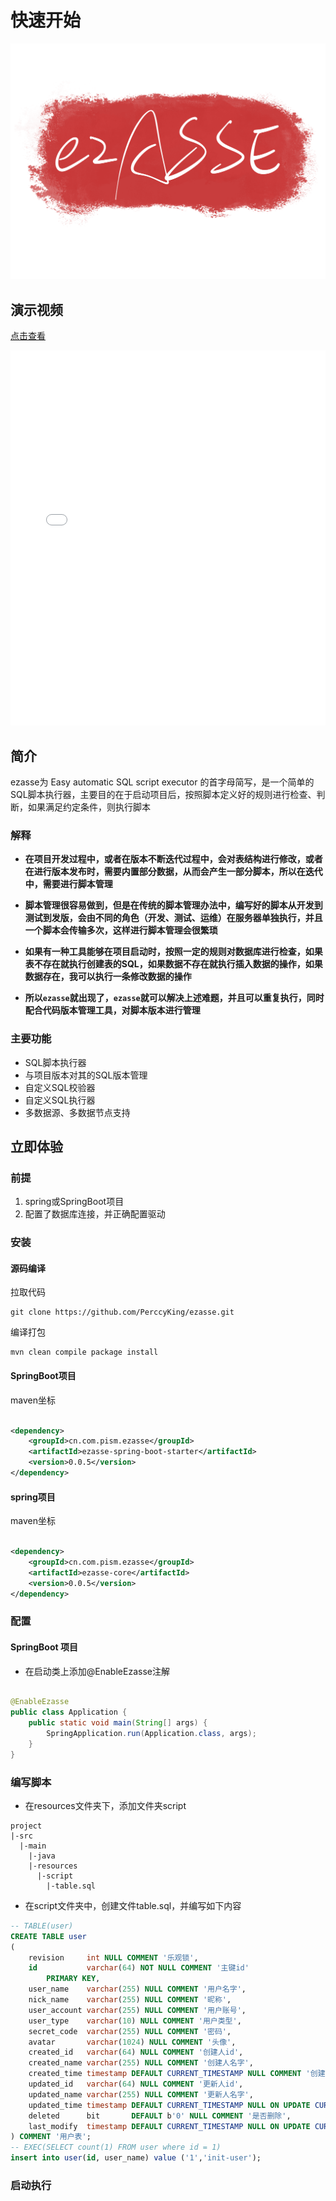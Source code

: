 # 快速开始
![logo](/images/logo.svg)

## 演示视频

[点击查看](https://www.bilibili.com/video/BV1k3411P7Ba?share_source=copy_web)

<iframe width="100%" height="600px" src="//player.bilibili.com/player.html?aid=426301518&bvid=BV1k3411P7Ba&cid=712703775&page=1" scrolling="no" border="0" frameborder="no" framespacing="0" allowfullscreen="true"> </iframe>

## 简介
ezasse为 Easy automatic SQL script executor 的首字母简写，是一个简单的SQL脚本执行器，主要目的在于启动项目后，按照脚本定义好的规则进行检查、判断，如果满足约定条件，则执行脚本

### 解释
* **在项目开发过程中，或者在版本不断迭代过程中，会对表结构进行修改，或者在进行版本发布时，需要内置部分数据，从而会产生一部分脚本，所以在迭代中，需要进行脚本管理**

* **脚本管理很容易做到，但是在传统的脚本管理办法中，编写好的脚本从开发到测试到发版，会由不同的角色（开发、测试、运维）在服务器单独执行，并且一个脚本会传输多次，这样进行脚本管理会很繁琐**

* **如果有一种工具能够在项目启动时，按照一定的规则对数据库进行检查，如果表不存在就执行创建表的SQL，如果数据不存在就执行插入数据的操作，如果数据存在，我可以执行一条修改数据的操作**

* **所以`ezasse`就出现了，`ezasse`就可以解决上述难题，并且可以重复执行，同时配合代码版本管理工具，对脚本版本进行管理**

### 主要功能
* SQL脚本执行器
* 与项目版本对其的SQL版本管理
* 自定义SQL校验器
* 自定义SQL执行器
* 多数据源、多数据节点支持

## 立即体验
### 前提

1. spring或SpringBoot项目
2. 配置了数据库连接，并正确配置驱动

### 安装

#### 源码编译

拉取代码

```shell
git clone https://github.com/PerccyKing/ezasse.git
```

编译打包

```shell
mvn clean compile package install
```

#### SpringBoot项目

maven坐标

```xml

<dependency>
    <groupId>cn.com.pism.ezasse</groupId>
    <artifactId>ezasse-spring-boot-starter</artifactId>
    <version>0.0.5</version>
</dependency>
```

#### spring项目

maven坐标

```xml

<dependency>
    <groupId>cn.com.pism.ezasse</groupId>
    <artifactId>ezasse-core</artifactId>
    <version>0.0.5</version>
</dependency>
```

### 配置

#### SpringBoot 项目

* 在启动类上添加@EnableEzasse注解

```java

@EnableEzasse
public class Application {
    public static void main(String[] args) {
        SpringApplication.run(Application.class, args);
    }
}
```

### 编写脚本

* 在resources文件夹下，添加文件夹script

```
project
|-src
  |-main
    |-java
    |-resources
      |-script
        |-table.sql
```

* 在script文件夹中，创建文件table.sql，并编写如下内容

```sql
-- TABLE(user)
CREATE TABLE user
(
    revision     int NULL COMMENT '乐观锁',
    id           varchar(64) NOT NULL COMMENT '主键id'
        PRIMARY KEY,
    user_name    varchar(255) NULL COMMENT '用户名字',
    nick_name    varchar(255) NULL COMMENT '昵称',
    user_account varchar(255) NULL COMMENT '用户账号',
    user_type    varchar(10) NULL COMMENT '用户类型',
    secret_code  varchar(255) NULL COMMENT '密码',
    avatar       varchar(1024) NULL COMMENT '头像',
    created_id   varchar(64) NULL COMMENT '创建人id',
    created_name varchar(255) NULL COMMENT '创建人名字',
    created_time timestamp DEFAULT CURRENT_TIMESTAMP NULL COMMENT '创建时间',
    updated_id   varchar(64) NULL COMMENT '更新人id',
    updated_name varchar(255) NULL COMMENT '更新人名字',
    updated_time timestamp DEFAULT CURRENT_TIMESTAMP NULL ON UPDATE CURRENT_TIMESTAMP COMMENT '更新时间',
    deleted      bit       DEFAULT b'0' NULL COMMENT '是否删除',
    last_modify  timestamp DEFAULT CURRENT_TIMESTAMP NULL ON UPDATE CURRENT_TIMESTAMP COMMENT '最后修改时间'
) COMMENT '用户表';
-- EXEC(SELECT count(1) FROM user where id = 1)
insert into user(id, user_name) value ('1','init-user');

```

### 启动执行


